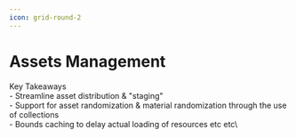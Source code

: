 ```yaml
---
icon: grid-round-2
---
```


# Assets Management

Key Takeaways\
\- Streamline asset distribution & "staging"\
\- Support for asset randomization & material randomization through the use of collections\
\- Bounds caching to delay actual loading of resources etc etc\
